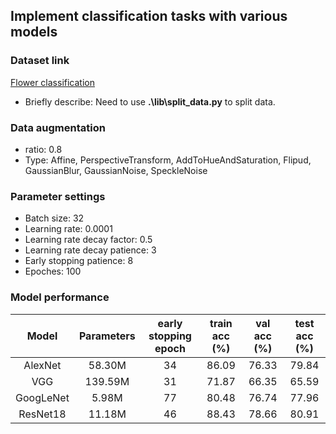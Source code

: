 ## Implement classification tasks with various models

### Dataset link
[Flower classification](https://storage.googleapis.com/download.tensorflow.org/example_images/flower_photos.tgz)

- Briefly describe: Need to use **.\lib\split_data.py** to split data.

### Data augmentation
- ratio: 0.8
- Type: Affine, PerspectiveTransform, AddToHueAndSaturation, Flipud, GaussianBlur, GaussianNoise, SpeckleNoise

### Parameter settings
- Batch size: 32
- Learning rate: 0.0001
- Learning rate decay factor: 0.5
- Learning rate decay patience: 3
- Early stopping patience: 8
- Epoches: 100

### Model performance
|    Model   | Parameters  | early stopping  epoch |   train acc (%)   |   val acc (%)   |   test acc (%)   |
|   :----:   |   :----:    |       :----:          |      :----:       |     :----:      |      :----:      |
|   AlexNet  |   58.30M    |         34            |       86.09       |     76.33       |      79.84       |  
|     VGG    |  139.59M    |         31            |       71.87       |     66.35       |      65.59       |  
|  GoogLeNet |    5.98M    |         77            |       80.48       |     76.74       |      77.96       |  
|   ResNet18 |   11.18M    |         46            |       88.43       |     78.66       |      80.91       |  
 






